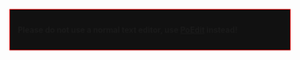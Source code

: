 <div style="border:1px solid red; background:#111111; padding:1em;">

**Please do not use a normal text editor, use
[PoEdit](http://www.poedit.net/) instead!**

</div>
